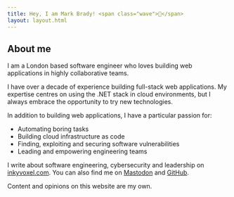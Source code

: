 ```yaml
---
title: Hey, I am Mark Brady! <span class="wave">👋</span>
layout: layout.html
---
```


## About me

I am a London based software engineer who loves building web applications in highly collaborative teams.

I have over a decade of experience building full-stack web applications. My expertise centres on using the .NET stack in cloud environments, but I always embrace the opportunity to try new technologies.

In addition to building web applications, I have a particular passion for:
- Automating boring tasks
- Building cloud infrastructure as code
- Finding, exploiting and securing software vulnerabilities
- Leading and empowering engineering teams

I write about software engineering, cybersecurity and leadership on [inkyvoxel.com](https://www.inkyvoxel.com). You can also find me on [Mastodon](https://mastodon.social/@inkyvoxel) and [GitHub](https://github.com/inkyvoxel).

Content and opinions on this website are my own.
